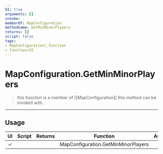 ```yaml
---
UI: true
arguments: []
invoke: .
memberOf: MapConfiguration
methodname: GetMinMinorPlayers
returns: []
script: false
tags:
- MapConfiguration/_function
- function/UI
---
```

# MapConfiguration.GetMinMinorPlayers
> this function is a member of [[MapConfiguration]]
> this method can be invoked with `.`
-----
## Usage
|  UI | Script | Returns | Function | Arguments |
|:---:|:------:|-------:|:--------:|:---------|
|✓| ||MapConfiguration.GetMinMinorPlayers||
